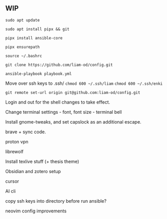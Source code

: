 ## WIP

`sudo apt update`

`sudo apt install pipx && git`

`pipx install ansible-core`

`pipx ensurepath`

`source ~/.bashrc`

`git clone https://github.com/liam-od/config.git`

`ansible-playbook playbook.yml`

Move over ssh keys to .ssh/
`chmod 600 ~/.ssh/liam`
`chmod 600 ~/.ssh/enki`

`git remote set-url origin git@github.com:liam-od/config.git`

Login and out for the shell changes to take effect.

Change terminal settings
    - font, font size
    - terminal bell

Install gnome-tweaks, and set capslock as an additional escape.

brave + sync code.

proton vpn

librewolf

Install texlive stuff (+ thesis theme)

Obsidian and zotero setup

cursor

AI cli

copy ssh keys into directory before run ansible?

neovim config improvements

